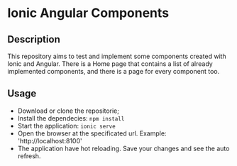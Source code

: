 # Ionic Angular Components

## Description
This repository aims to test and implement some components created with Ionic and Angular.
There is a Home page that contains a list of already implemented components, and there is a page for every component too.

## Usage
- Download or clone the repositorie;
- Install the dependecies: `npm install`
- Start the application: `ionic serve`
- Open the browser at the specificated url. Example: 'http://localhost:8100'
- The application have hot reloading. Save your changes and see the auto refresh.